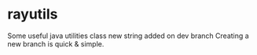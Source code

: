 # rayutils
Some useful java utilities class
new string added on dev branch
Creating a new branch is quick & simple.
